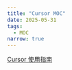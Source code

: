 ```yaml
---
title: "Cursor MOC"
date: 2025-05-31
tags:
  - MOC
narrow: true
---
```


[Cursor 使用指南](/cursordocs/moc-cursor-user-guide.html)
